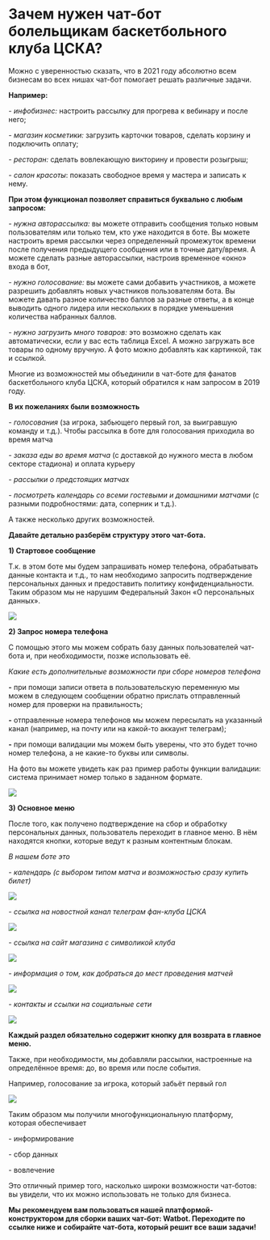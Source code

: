 # Зачем нужен чат-бот болельщикам баскетбольного клуба ЦСКА?

Можно с уверенностью сказать, что в 2021 году абсолютно всем бизнесам во всех нишах чат-бот помогает решать различные задачи.

**Например:**

_- инфобизнес:_ настроить рассылку для прогрева к вебинару и после него;

_- магазин косметики:_ загрузить карточки товаров, сделать корзину и подключить оплату;

_- ресторан:_ сделать вовлекающую викторину и провести розыгрыш;

_- салон красоты_: показать свободное время у мастера и записать к нему.

**При этом функционал позволяет справиться буквально с любым запросом:**

_- нужна авторассылка:_ вы можете отправить сообщения только новым пользователям или только тем, кто уже находится в боте. Вы можете настроить время рассылки через определенный промежуток времени после получения предыдущего сообщения или в точные дату/время. А можете сделать разные авторассылки, настроив временное «окно» входа в бот,

_- нужно голосование:_ вы можете сами добавить участников, а можете разрешить добавлять новых участников пользователям бота. Вы можете давать разное количество баллов за разные ответы, а в конце выводить одного лидера или нескольких в порядке уменьшения количества набранных баллов.

_- нужно загрузить много товаров:_ это возможно сделать как автоматически, если у вас есть таблица Excel. А можно загружать все товары по одному вручную. А фото можно добавлять как картинкой, так и ссылкой.

Многие из возможностей мы объединили в чат-боте для фанатов баскетбольного клуба ЦСКА, который обратился к нам запросом в 2019 году.

**В их пожеланиях были возможность**

_- голосования_ (за игрока, забьющего первый гол, за выигравшую команду и т.д.). Чтобы рассылка в боте для голосования приходила во время матча

_- заказа еды во время матча_ (с доставкой до нужного места в любом секторе стадиона) и оплата курьеру

_- рассылки о предстоящих матчах_

_- посмотреть календарь со всеми гостевыми и домашними матчами_ (с разными подробностями: дата, соперник и т.д.).

А также несколько других возможностей.

**Давайте детально разберём структуру этого чат-бота.**

**1) Стартовое сообщение**

Т.к. в этом боте мы будем запрашивать номер телефона, обрабатывать данные контакта и т.д., то нам необходимо запросить подтверждение персональных данных и предоставить политику конфиденциальности. Таким образом мы не нарушим Федеральный Закон «О персональных данных».

![](https://leonardo.osnova.io/26de5502-0318-50f4-9931-cb01c944a984/-/preview/300/-/format/webp/)

**2) Запрос номера телефона**

С помощью этого мы можем собрать базу данных пользователей чат-бота и, при необходимости, позже использовать её.

_Какие есть дополнительные возможности при сборе номеров телефона_

**-** при помощи записи ответа в пользовательскую переменную мы можем в следующем сообщении обратно прислать отправленный номер для проверки на правильность;

**-** отправленные номера телефонов мы можем пересылать на указанный канал (например, на почту или на какой-то аккаунт телеграм);

**-** при помощи валидации мы можем быть уверены, что это будет точно номер телефона, а не какие-то буквы или символы.

На фото вы можете увидеть как раз пример работы функции валидации: система принимает номер только в заданном формате.

![](https://leonardo.osnova.io/95c82ab4-37bc-50c9-81fe-3842c0807a0f/-/preview/300/-/format/webp/)

**3) Основное меню**

После того, как получено подтверждение на сбор и обработку персональных данных, пользователь переходит в главное меню. В нём находятся кнопки, которые ведут к разным контентным блокам.

_В нашем боте это_

_- календарь (с выбором типом матча и возможностью сразу купить билет)_

![](https://leonardo.osnova.io/c7b7dea2-087e-5efc-b379-b76d7be8e1cc/-/preview/300/-/format/webp/)

_- ссылка на новостной канал телеграм фан-клуба ЦСКА_

![](https://leonardo.osnova.io/f9c776b7-9710-5c41-97c2-01c1f75f7cbc/-/preview/300/-/format/webp/)

_- ссылка на сайт магазина с символикой клуба_

![](https://leonardo.osnova.io/3523f771-ec9a-5445-8754-b37787fdb58a/-/preview/800/-/format/webp/)

_- информация о том, как добраться до мест проведения матчей_

![](https://leonardo.osnova.io/286b760b-b4a0-5e3b-982a-3e471bb1d8c3/-/preview/300/-/format/webp/)

_- контакты и ссылки на социальные сети_

![](https://leonardo.osnova.io/f1e7ad73-9689-5a28-9c52-c414e3836d0f/-/preview/800/-/format/webp/)

**Каждый раздел обязательно содержит кнопку для возврата в главное меню.**

Также, при необходимости, мы добавляли рассылки, настроенные на определённое время: до, во время или после события.

Например, голосование за игрока, который забьёт первый гол

![](https://leonardo.osnova.io/1b448f84-6530-50f3-87e2-cb2f70f79342/-/preview/800/-/format/webp/)

Таким образом мы получили многофункциональную платформу, которая обеспечивает

\- информирование

\- сбор данных

\- вовлечение

Это отличный пример того, насколько широки возможности чат-ботов: вы увидели, что их можно использовать не только для бизнеса.

**Мы рекомендуем вам пользоваться нашей платформой-конструктором для сборки ваших чат-бот: Watbot. Переходите по ссылке ниже и собирайте чат-бота, который решит все ваши задачи!**
